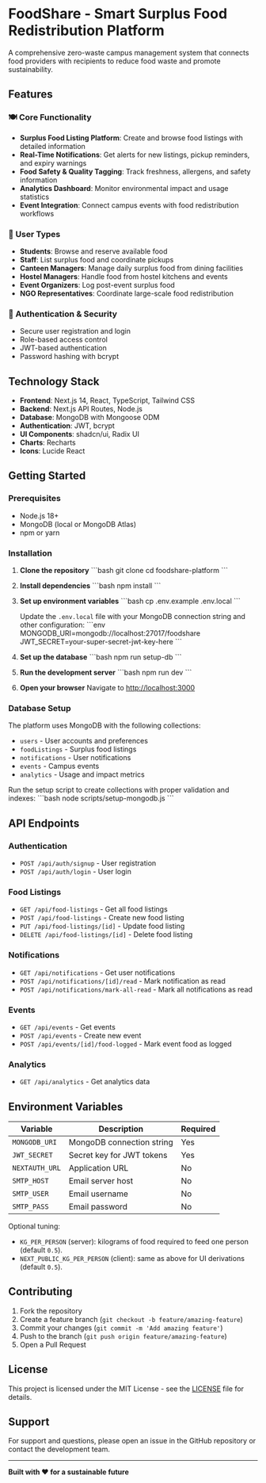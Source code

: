 # FoodShare - Smart Surplus Food Redistribution Platform

A comprehensive zero-waste campus management system that connects food providers with recipients to reduce food waste and promote sustainability.

## Features

### 🍽️ Core Functionality
- **Surplus Food Listing Platform**: Create and browse food listings with detailed information
- **Real-Time Notifications**: Get alerts for new listings, pickup reminders, and expiry warnings
- **Food Safety & Quality Tagging**: Track freshness, allergens, and safety information
- **Analytics Dashboard**: Monitor environmental impact and usage statistics
- **Event Integration**: Connect campus events with food redistribution workflows

### 👥 User Types
- **Students**: Browse and reserve available food
- **Staff**: List surplus food and coordinate pickups
- **Canteen Managers**: Manage daily surplus food from dining facilities
- **Hostel Managers**: Handle food from hostel kitchens and events
- **Event Organizers**: Log post-event surplus food
- **NGO Representatives**: Coordinate large-scale food redistribution

### 🔐 Authentication & Security
- Secure user registration and login
- Role-based access control
- JWT-based authentication
- Password hashing with bcrypt 

## Technology Stack

- **Frontend**: Next.js 14, React, TypeScript, Tailwind CSS
- **Backend**: Next.js API Routes, Node.js
- **Database**: MongoDB with Mongoose ODM
- **Authentication**: JWT, bcrypt
- **UI Components**: shadcn/ui, Radix UI
- **Charts**: Recharts
- **Icons**: Lucide React

## Getting Started

### Prerequisites
- Node.js 18+ 
- MongoDB (local or MongoDB Atlas)
- npm or yarn

### Installation

1. **Clone the repository**
   \`\`\`bash
   git clone <repository-url>
   cd foodshare-platform
   \`\`\`

2. **Install dependencies**
   \`\`\`bash
   npm install
   \`\`\`

3. **Set up environment variables**
   \`\`\`bash
   cp .env.example .env.local
   \`\`\`
   
   Update the `.env.local` file with your MongoDB connection string and other configuration:
   \`\`\`env
   MONGODB_URI=mongodb://localhost:27017/foodshare
   JWT_SECRET=your-super-secret-jwt-key-here
   \`\`\`

4. **Set up the database**
   \`\`\`bash
   npm run setup-db
   \`\`\`

5. **Run the development server**
   \`\`\`bash
   npm run dev
   \`\`\`

6. **Open your browser**
   Navigate to [http://localhost:3000](http://localhost:3000)

### Database Setup

The platform uses MongoDB with the following collections:
- `users` - User accounts and preferences
- `foodListings` - Surplus food listings
- `notifications` - User notifications
- `events` - Campus events
- `analytics` - Usage and impact metrics

Run the setup script to create collections with proper validation and indexes:
\`\`\`bash
node scripts/setup-mongodb.js
\`\`\`

## API Endpoints

### Authentication
- `POST /api/auth/signup` - User registration
- `POST /api/auth/login` - User login

### Food Listings
- `GET /api/food-listings` - Get all food listings
- `POST /api/food-listings` - Create new food listing
- `PUT /api/food-listings/[id]` - Update food listing
- `DELETE /api/food-listings/[id]` - Delete food listing

### Notifications
- `GET /api/notifications` - Get user notifications
- `POST /api/notifications/[id]/read` - Mark notification as read
- `POST /api/notifications/mark-all-read` - Mark all notifications as read

### Events
- `GET /api/events` - Get events
- `POST /api/events` - Create new event
- `POST /api/events/[id]/food-logged` - Mark event food as logged

### Analytics
- `GET /api/analytics` - Get analytics data

## Environment Variables

| Variable | Description | Required |
|----------|-------------|----------|
| `MONGODB_URI` | MongoDB connection string | Yes |
| `JWT_SECRET` | Secret key for JWT tokens | Yes |
| `NEXTAUTH_URL` | Application URL | No |
| `SMTP_HOST` | Email server host | No |
| `SMTP_USER` | Email username | No |
| `SMTP_PASS` | Email password | No |

Optional tuning:

- `KG_PER_PERSON` (server): kilograms of food required to feed one person (default `0.5`).
- `NEXT_PUBLIC_KG_PER_PERSON` (client): same as above for UI derivations (default `0.5`).

## Contributing

1. Fork the repository
2. Create a feature branch (`git checkout -b feature/amazing-feature`)
3. Commit your changes (`git commit -m 'Add amazing feature'`)
4. Push to the branch (`git push origin feature/amazing-feature`)
5. Open a Pull Request

## License

This project is licensed under the MIT License - see the [LICENSE](LICENSE) file for details.

## Support

For support and questions, please open an issue in the GitHub repository or contact the development team.

---

**Built with ❤️ for a sustainable future**
